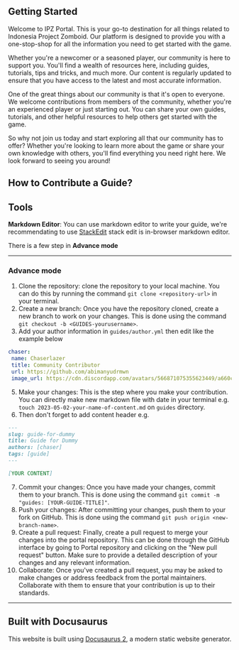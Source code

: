 ## Getting Started

Welcome to IPZ Portal. This is your go-to destination for all things related to Indonesia Project Zomboid. Our platform is designed to provide you with a one-stop-shop for all the information you need to get started with the game.

Whether you're a newcomer or a seasoned player, our community is here to support you. You'll find a wealth of resources here, including guides, tutorials, tips and tricks, and much more. Our content is regularly updated to ensure that you have access to the latest and most accurate information.

One of the great things about our community is that it's open to everyone. We welcome contributions from members of the community, whether you're an experienced player or just starting out. You can share your own guides, tutorials, and other helpful resources to help others get started with the game.

So why not join us today and start exploring all that our community has to offer? Whether you're looking to learn more about the game or share your own knowledge with others, you'll find everything you need right here. We look forward to seeing you around!

## How to Contribute a Guide?

## Tools

**Markdown Editor**:
You can use markdown editor to write your guide, we're recommendating to use [StackEdit](https://stackedit.io/) stack edit is in-browser markdown editor.

There is a few step in **Advance mode** 


---
### Advance mode

 1. Clone the repository: clone the repository to your local machine. You can do this by running the command `git clone <repository-url>` in your terminal.
 2. Create a new branch: Once you have the repository cloned, create a new branch to work on your changes. This is done using the command `git checkout -b <GUIDES-yourusername>`.
 3. Add your author information in `guides/author.yml` then edit like the example below
 ```yml
 chaser:
  name: Chaserlazer
  title: Community Contributor
  url: https://github.com/abimanyudrmwn
  image_url: https://cdn.discordapp.com/avatars/566871075355623449/a660c16ec952c22d5586cac119838b2f?size=1024
```
 5. Make your changes: This is the step where you make your contribution. You can directly make new markdown file with date in your terminal e.g. `touch 2023-05-02-your-name-of-content.md` on `guides` directory.
 6. Then don't forget to add content header e.g.
```md
---
slug: guide-for-dummy
title: Guide for Dummy
authors: [chaser]
tags: [guide]
---

[YOUR CONTENT]
```
7. Commit your changes: Once you have made your changes, commit them to your branch. This is done using the command `git commit -m "guides: [YOUR-GUIDE-TITLE]"`.
8. Push your changes: After committing your changes, push them to your fork on GitHub. This is done using the command `git push origin <new-branch-name>`.
9. Create a pull request: Finally, create a pull request to merge your changes into the portal repository. This can be done through the GitHub interface by going to Portal repository and clicking on the "New pull request" button. Make sure to provide a detailed description of your changes and any relevant information.
10. Collaborate: Once you've created a pull request, you may be asked to make changes or address feedback from the portal maintainers. Collaborate with them to ensure that your contribution is up to their standards. 

---
## Built with Docusaurus
This website is built using [Docusaurus 2](https://docusaurus.io/), a modern static website generator.

